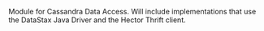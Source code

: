 Module for Cassandra Data Access.
Will include implementations that use the DataStax Java Driver and the Hector Thrift client.
